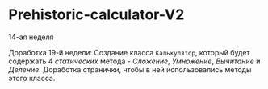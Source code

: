 # Prehistoric-calculator-V2
14-ая неделя

Доработка 19-й недели:
Создание класса `Калькулятор`, который будет содержать 4 *статических* метода - *Сложение*, *Умножение*, *Вычитание* и *Деление*. Доработка странички, чтобы в ней использовались методы этого класса.
